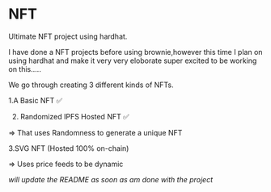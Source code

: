 # NFT
Ultimate NFT project using hardhat.

I have done a NFT projects before using brownie,however this time I plan on using hardhat and make it very very eloborate super excited to be working on this.....


We go through creating 3 different kinds of NFTs.

1.A Basic NFT  ✅


2. Randomized IPFS Hosted NFT  ✅

=> That uses Randomness to generate a unique NFT


3.SVG NFT (Hosted 100% on-chain)

=> Uses price feeds to be dynamic



*will update the README as soon as am done with the project*
